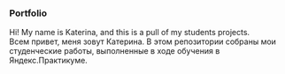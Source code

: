 ### Portfolio 
Hi! My name is Katerina, and this is a pull of my students projects.  
Всем привет, меня зовут Катерина. В этом репозитории собраны мои студенческие работы, выполненные в ходе обучения в Яндекс.Практикуме.
